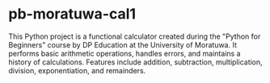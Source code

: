 # pb-moratuwa-cal1
This Python project is a functional calculator created during the "Python for Beginners" course by DP Education at the University of Moratuwa. It performs basic arithmetic operations, handles errors, and maintains a history of calculations. Features include addition, subtraction, multiplication, division, exponentiation, and remainders.
